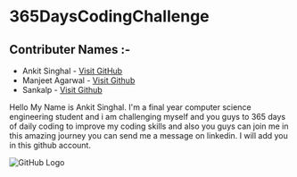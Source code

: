 # 365DaysCodingChallenge

## Contributer Names :-
- Ankit Singhal  - [Visit GitHub](https://github.com/realankitsinghal)
- Manjeet Agarwal - [Visit Github](https://github.com/Manjeet-Agarwal)
- Sankalp - [Visit Github](https://github.com/SankalpHaritash21)

Hello My Name is Ankit Singhal. I'm a final year computer science engineering student and i am challenging myself and you guys to 365 days of daily coding to improve my coding skills and also you guys can join me in this amazing journey you can send me a message on linkedin. I will add you in this github account.

![GitHub Logo](https://github.com/realankitsinghal/365DaysChallenge/blob/main/DSA.png)

